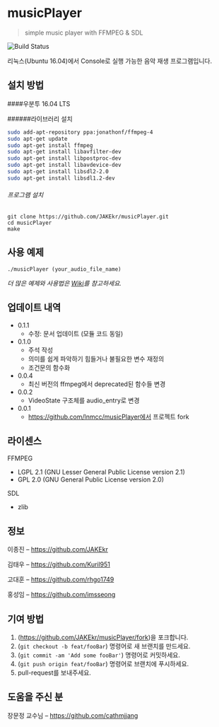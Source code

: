 # musicPlayer
> simple music player with FFMPEG & SDL

 ![Build Status](https://travis-ci.org/dbader/node-datadog-metrics.svg?branch=master)



리눅스(Ubuntu 16.04)에서 Console로 실행 가능한 음악 재생 프로그램입니다.



## 설치 방법

####우분투 16.04 LTS

######라이브러리 설치

```sh
sudo add-apt-repository ppa:jonathonf/ffmpeg-4
sudo apt-get update
sudo apt-get install ffmpeg
sudo apt-get install libavfilter-dev
sudo apt-get install libpostproc-dev
sudo apt-get install libavdevice-dev
sudo apt-get install libsdl2-2.0
sudo apt-get install libsdl1.2-dev
```

###### 프로그램 설치

```
git clone https://github.com/JAKEkr/musicPlayer.git
cd musicPlayer
make
```



## 사용 예제

```
./musicPlayer (your_audio_file_name)
```

_더 많은 예제와 사용법은 [Wiki](https://github.com/JAKEkr/musicPlayer/wiki)를 참고하세요._



## 업데이트 내역

* 0.1.1
    * 수정: 문서 업데이트 (모듈 코드 동일)
* 0.1.0
    * 주석 작성
    * 의미를 쉽게 파악하기 힘들거나 불필요한 변수 재정의
    * 조건문의 함수화
* 0.0.4
    * 최신 버전의 ffmpeg에서 deprecated된 함수들 변경
* 0.0.2
    * VideoState 구조체를 audio_entry로 변경
* 0.0.1
    * https://github.com/lnmcc/musicPlayer에서 프로젝트 fork



## 라이센스

FFMPEG

- LGPL 2.1 (GNU Lesser General Public License version 2.1)
- GPL 2.0 (GNU General Public License version 2.0)

SDL

- zlib



## 정보

이종진 – https://github.com/JAKEkr

김태우 – https://github.com/Kuril951

고대훈 – https://github.com/rhgo1749

홍성임 – https://github.com/imsseong



## 기여 방법

1. (https://github.com/JAKEkr/musicPlayer/fork)을 포크합니다.
2. (`git checkout -b feat/fooBar`) 명령어로 새 브랜치를 만드세요.
3. (`git commit -am 'Add some fooBar'`) 명령어로 커밋하세요.
4. (`git push origin feat/fooBar`) 명령어로 브랜치에 푸시하세요. 
5. pull-request를 보내주세요.



## 도움을 주신 분

장문정 교수님 – https://github.com/cathmjjang